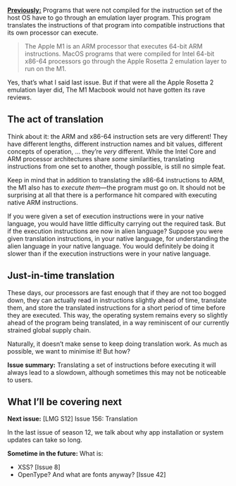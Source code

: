 [**Previously:**](https://buttondown.email/laymansguide/archive/) Programs that were not compiled for the instruction set of the host OS have to go through an emulation layer program. This program translates the instructions of that program into compatible instructions that its own processor can execute.

> The Apple M1 is an ARM processor that executes 64-bit ARM instructions. MacOS programs that were compiled for Intel 64-bit x86-64 processors go through the Apple Rosetta 2 emulation layer to run on the M1.

Yes, that’s what I said last issue. But if that were all the Apple Rosetta 2 emulation layer did, The M1 Macbook would not have gotten its rave reviews.

## The act of translation

Think about it: the ARM and x86-64 instruction sets are very different! They have different lengths, different instruction names and bit values, different concepts of operation, … they’re *very* different. While the Intel Core and ARM processor architectures share *some* similarities, translating instructions from one set to another, though possible, is still no simple feat.

Keep in mind that in addition to translating the x86-64 instructions to ARM, the M1 also has to *execute them*—the program must go on. It should not be surprising at all that there is a performance hit compared with executing native ARM instructions.

If you were given a set of execution instructions were in your native language, you would have little difficulty carrying out the required task. But if the execution instructions are now in alien language? Suppose you were given translation instructions, in your native language, for understanding the alien language in your native language. You would definitely be doing it slower than if the execution instructions were in your native language.

## Just-in-time translation

These days, our processors are fast enough that if they are not too bogged down, they can actually read in instructions slightly ahead of time, translate them, and store the translated instructions for a short period of time before they are executed. This way, the operating system remains every so slightly ahead of the program being translated, in a way reminiscent of our currently strained global supply chain.

Naturally, it doesn’t make sense to keep doing translation work. As much as possible, we want to minimise it! But how?

**Issue summary:** Translating a set of instructions before executing it will always lead to a slowdown, although sometimes this may not be noticeable to users.

## What I’ll be covering next

**Next issue:** [LMG S12] Issue 156: Translation

In the last issue of season 12, we talk about why app installation or system updates can take so long.

**Sometime in the future:** What is:

- XSS? [Issue 8]
- OpenType? And what are fonts anyway? [Issue 42]
